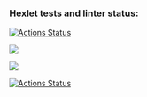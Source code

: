 ### Hexlet tests and linter status:
[![Actions Status](https://github.com/SofikoP/python-project-lvl1/workflows/hexlet-check/badge.svg)](https://github.com/SofikoP/python-project-lvl1/actions)

<a href="https://codeclimate.com/github/SofikoP/python-project-lvl1/maintainability"><img src="https://api.codeclimate.com/v1/badges/c3831a0b5a03e9652c29/maintainability" /></a>


<a href="https://codeclimate.com/github/SofikoP/python-project-lvl1/test_coverage"><img src="https://api.codeclimate.com/v1/badges/c3831a0b5a03e9652c29/test_coverage" /></a>


[![Actions Status](https://github.com/SofikoP/python-project-lvl1/workflows/linter-check/badge.svg)](https://github.com/SofikoP/python-project-lvl1/actions)
